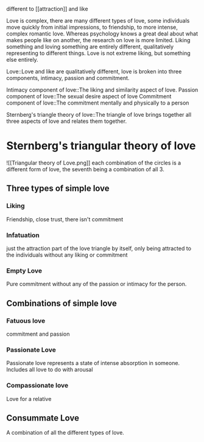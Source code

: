 different to [[attraction]] and like

Love is complex, there are many different types of love, some individuals move quickly from initial impressions, to friendship, to more intense, complex romantic love. Whereas psychology knows a great deal about what makes people like on another, the research on love is more limited. Liking something and loving something are entirely different, qualitatively representing to different things. Love is not extreme liking, but something else entirely.

Love::Love and like are qualitatively different, love is broken into three components, intimacy, passion and commitment.

Intimacy component of love::The liking and similarity aspect of love.
Passion component of love::The sexual desire aspect of love
Commitment component of love::The commitment mentally and physically to a person

Sternberg's triangle theory of love::The triangle of love brings together all three aspects of love and relates them together.
# Sternberg's triangular theory of love
![[Triangular theory of Love.png]]
each combination of the circles is a different form of love, the seventh being a combination of all 3.
## Three types of simple love
### Liking
Friendship, close trust, there isn't commitment
### Infatuation
just the attraction part of the love triangle by itself, only being attracted to the individuals without any liking or commitment
### Empty Love
Pure commitment without any of the passion or intimacy for the person.

## Combinations of simple love
### Fatuous love
commitment and passion
### Passionate Love
Passionate love represents a state of intense absorption in someone. Includes all love to do with arousal
### Compassionate love
Love for a relative

## Consummate Love
A combination of all the different types of love. 


